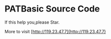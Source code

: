 # PATBasic Source Code

If this help you,please Star.

More to visit [http://119.23.47.7](http://119.23.47.7)

